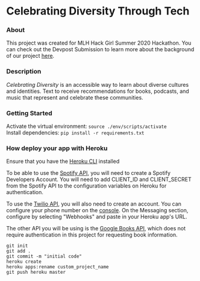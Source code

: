 # Celebrating Diversity Through Tech

### About
This project was created for MLH Hack Girl Summer 2020 Hackathon. You can check out the Devpost Submission to learn more about the background of our project [here](https://devpost.com/software/celebrating-diversity-through-tech).   

### Description  
*Celebrating Diversity* is an accessible way to learn about diverse cultures and identities. Text to receive recommendations for books, podcasts, and music that represent and celebrate these communities. 

### Getting Started  
Activate the virtual environment: ```source ./env/scripts/activate```   
Install dependencies: ```pip install -r requirements.txt```

### How deploy your app with Heroku
Ensure that you have the [Heroku CLI](https://devcenter.heroku.com/articles/heroku-cli) installed

To be able to use the [Spotify API](https://developer.spotify.com/), you will need to create a Spotify Developers Account. You will need to add CLIENT_ID and CLIENT_SECRET from the Spotify API to the configuration variables on Heroku for authentication.

To use the [Twilio API](https://twilio.com/), you will also need to create an account. You can configure your phone number on the [console](https://www.twilio.com/console/phone-numbers/incoming). On the Messaging section, configure by selecting "Webhooks" and paste in your Heroku app's URL.

The other API you will be using is the [Google Books API](https://developers.google.com/books), which does not require authentication in this project for requesting book information.

```git init```   
```git add .```    
```git commit -m "initial code"```   
```heroku create```   
```heroku apps:rename custom_project_name```   
```git push heroku master```   
